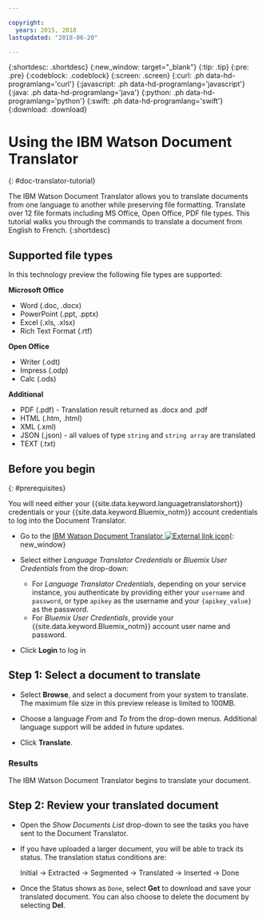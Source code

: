 ```yaml
---

copyright:
  years: 2015, 2018
lastupdated: "2018-06-20"

---
```

<!-- Attribute definitions -->
{:shortdesc: .shortdesc}
{:new_window: target="_blank"}
{:tip: .tip}
{:pre: .pre}
{:codeblock: .codeblock}
{:screen: .screen}
{:curl: .ph data-hd-programlang='curl'}
{:javascript: .ph data-hd-programlang='javascript'}
{:java: .ph data-hd-programlang='java'}
{:python: .ph data-hd-programlang='python'}
{:swift: .ph data-hd-programlang='swift'}
{:download: .download}

# Using the IBM Watson Document Translator
{: #doc-translator-tutorial}

The IBM Watson Document Translator allows you to translate documents from one language to another while preserving file formatting. Translate over 12 file formats including MS Office, Open Office, PDF file types. This tutorial walks you through the commands to translate a document from English to French.
{:shortdesc}

## Supported file types
In this technology preview the following file types are supported:

**Microsoft Office**

- Word (.doc, .docx)
- PowerPoint (.ppt, .pptx)
- Excel (.xls, .xlsx)
- Rich Text Format (.rtf)

**Open Office**

- Writer (.odt)
- Impress (.odp)
- Calc (.ods)

**Additional**

- PDF (.pdf) - Translation result returned as .docx and .pdf
- HTML (.htm, .html)
- XML (.xml)
- JSON (.json) - all values of type `string` and `string array` are translated
- TEXT (.txt)

## Before you begin
{: #prerequisites}

You will need either your {{site.data.keyword.languagetranslatorshort}} credentials or your {{site.data.keyword.Bluemix_notm}} account credentials to log into the Document Translator.

- Go to the [IBM Watson Document Translator ![External link icon](../../icons/launch-glyph.svg "External link icon")](ibm.biz/doc-translator){: new_window}

- Select either *Language Translator Credentials* or *Bluemix User Credentials* from the drop-down:

    - For *Language Translator Credentials*, depending on your service instance, you authenticate by providing either your `username` and `password`, or type `apikey` as the username and your `{apikey_value}` as the password.
    - For *Bluemix User Credentials*, provide your {{site.data.keyword.Bluemix_notm}} account user name and password.

- Click **Login** to log in

## Step 1: Select a document to translate

- Select **Browse**, and select a document from your system to translate. The maximum file size in this preview release is limited to 100MB.

- Choose a language *From* and *To* from the drop-down menus. Additional language support will be added in future updates.

- Click **Translate**.

### Results
The IBM Watson Document Translator begins to translate your document.

## Step 2: Review your translated document

- Open the *Show Documents List* drop-down to see the tasks you have sent to the Document Translator.

- If you have uploaded a larger document, you will be able to track its status. The translation status conditions are:

  Initial -> Extracted -> Segmented -> Translated -> Inserted -> Done

- Once the Status shows as `Done`, select **Get** to download and save your translated document. You can also choose to delete the document by selecting **Del**.
